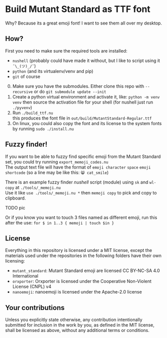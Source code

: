 # Build Mutant Standard as TTF font

Why? Because its a great emoji font! I want to see them all over my desktop.

## How?

First you need to make sure the required tools are installed:

- `nushell` (probably could have made it without, but I like to script using it `¯\_(ツ)_/¯`)
- `python` (and its virtualenv/venv and pip)
- `git` of course

0. Make sure you have the submodules. Either clone this repo with `--recursive` or do `git submodule update --init`
1. Create a python virtual environment and activate it, like: `python -m venv venv` then source the activation file for your shell (for nushell just run `./pyvenv`)
2. Run `./build_ttf.nu`  
   this produces the font file in `out/build/MutantStandard-Regular.ttf`
3. On linux, you could also copy the font and its license to the system fonts by running `sudo ./install.nu`

## Fuzzy finder!

If you want to be able to fuzzy find specific emoji from the Mutant Standard set, you could try running `export_memoji_codes.nu`  
The output text file will have the format of `emoji character` `space` `emoji shortcode` (so a line may be like this: `😸 cat_smile`)

There is an example fuzzy finder *nushell* script (module) using `sk` and `wl-copy` at `./tools/_memoji.nu`  
Use it like `use ./tools/_memoji.nu *` then `memoji copy` to pick and copy to clipboard.

TODO pic

Or if you know you want to touch 3 files named as different emoji, run this after the use: `for $ in 1..3 { memoji | touch $in }`

## License

Everything in this repository is licensed under a MIT license, except the materials used under the repositories in the following folders have their own licensing:

- `mutant_standard`: Mutant Standard emoji are licensed CC BY-NC-SA 4.0 International
- `orxporter`: Orxporter is licensed under the Cooperative Non-Violent License (CNPL) v4
- `nanoemoji`: nanoemoji is licensed under the Apache-2.0 license

## Your contributions

Unless you explicitly state otherwise, any contribution intentionally submitted for inclusion in the work by you, as defined in the MIT license, shall be licensed as above, without any additional terms or conditions.
